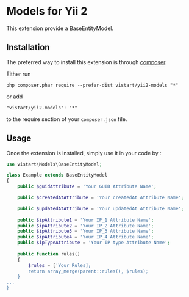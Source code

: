 Models for Yii 2
================
This extension provide a BaseEntityModel.

Installation
------------

The preferred way to install this extension is through [composer](http://getcomposer.org/download/).

Either run

```
php composer.phar require --prefer-dist vistart/yii2-models "*"
```

or add

```
"vistart/yii2-models": "*"
```

to the require section of your `composer.json` file.


Usage
-----

Once the extension is installed, simply use it in your code by  :

```php
use vistart\Models\BaseEntityModel;

class Example extends BaseEntityModel
{
    public $guidAttribute = 'Your GUID Attribute Name';

    public $createdAtAttribute = 'Your createdAt Attribute Name';

    public $updatedAtAttribute = 'Your updatedAt Attribute Name';
    
    public $ipAttribute1 = 'Your IP_1 Attribute Name';
    public $ipAttribute2 = 'Your IP_2 Attribute Name';
    public $ipAttribute3 = 'Your IP_3 Attribute Name';
    public $ipAttribute4 = 'Your IP_4 Attribute Name';
    public $ipTypeAttribute = 'Your IP type Attribute Name';
    
    public function rules()
    {
        $rules = ['Your Rules];
        return array_merge(parent::rules(), $rules);
    }
...
}
```

